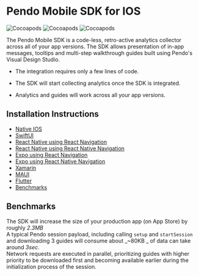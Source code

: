 # Pendo Mobile SDK for IOS 
<!-- 
![Cocoapods platforms](https://img.shields.io/cocoapods/p/Pendo) 
![Cocoapods](https://img.shields.io/cocoapods/v/Pendo)
![Cocoapods](https://img.shields.io/cocoapods/l/Pendo) 
-->
![Cocoapods](https://img.shields.io/badge/cocoapods-compatibale-brightgreen)
![Cocoapods](https://img.shields.io/badge/xcframework-compatibale-brightgreen)
![Cocoapods](https://img.shields.io/badge/manual%20integration-compatibale-brightgreen)

The Pendo Mobile SDK is a code-less, retro-active analytics collector across all of your app versions. The SDK allows presentation of in-app messages, tooltips and multi-step walkthrough guides built using Pendo's Visual Design Studio.

* The integration requires only a few lines of code.

* The SDK will start collecting analytics once the SDK is integrated.

* Analytics and guides will work across all your app versions.

## Installation Instructions 
- [Native IOS](/pnddocs/native.md)
- [SwiftUI](/pnddocs/swiftui.md)
- [React Native using React Navigation](/pnddocs/react_native.md)
- [React Native using React Native Navigation](/pnddocs/react_native_navigation.md)
- [Expo using React Navigation](/pnddocs/expo.md)
- [Expo using React Native Navigation](/pnddocs/expo_native_navigation.md)
- [Xamarin](/pnddocs/xamarin.md)
- [MAUI](/pnddocs/maui.md)
- [Flutter](/pnddocs/flutter.md)
- [Benchmarks](#benchmarks_anchor)


## Benchmarks
The SDK will increase the size of your production app (on App Store) by roughly _2.3MB_<br>
A typical Pendo session payload, including calling  `setup` and `startSession` and downloading 3 guides will consume about _~80KB _ of data can take around _3sec_.<br>
Network requests are executed in parallel, prioritizing guides with higher priority to be downloaded first and becoming available earlier during the initialization process of the session.
